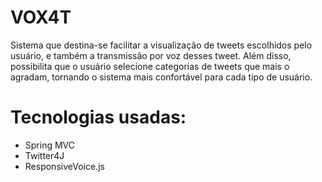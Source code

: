 # VOX4T

Sistema que destina-se facilitar a visualização de tweets escolhidos pelo usuário, e também a transmissão por voz desses tweet.
Além disso, possibilita que o usuário selecione categorias de tweets que mais o agradam, tornando o sistema mais confortável para cada tipo de usuário.

# Tecnologias usadas: 

* Spring MVC
* Twitter4J
* ResponsiveVoice.js
